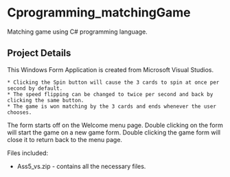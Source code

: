 # Cprogramming_matchingGame
Matching game using C# programming language.

## Project Details

This Windows Form Application is created from Microsoft Visual Studios. 

    * Clicking the Spin button will cause the 3 cards to spin at once per second by default.
    * The speed flipping can be changed to twice per second and back by clicking the same button.
    * The game is won matching by the 3 cards and ends whenever the user chooses.
    
The form starts off on the Welcome menu page. Double clicking on the form will start the game on a new game form. Double clicking the game form will close it to return back to the menu page.

Files included: 
 - Ass5_vs.zip - contains all the necessary files.
